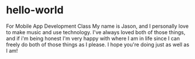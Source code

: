 # hello-world
For Mobile App Development Class
My name is Jason, and I personally love to make music and use technology. I've always loved both of those things, and if i'm being honest I'm very happy with where I am in life since I can freely do both of those things as I please. I hope you're doing just as well as I am!
